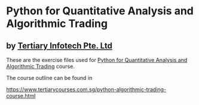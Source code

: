 # Python for Quantitative Analysis and Algorithmic Trading
## by [Tertiary Infotech Pte. Ltd](https://www.tertiarycourses.com.sg/)

These are the exercise files used for [Python for Quantitative Analysis and Algorithmic Trading](https://www.tertiarycourses.com.sg/python-algorithmic-trading-course.html) course. 

The course outline can be found in 

https://www.tertiarycourses.com.sg/python-algorithmic-trading-course.html
